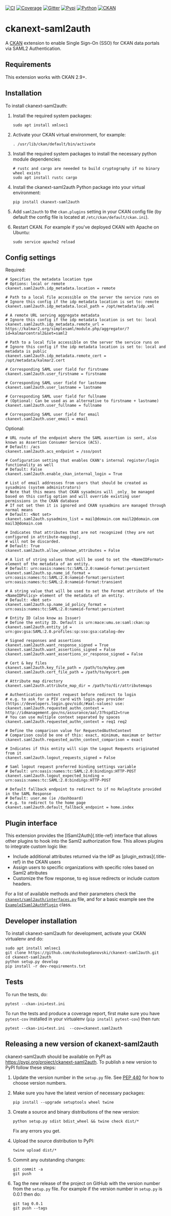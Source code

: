[![CI][]][1] [![Coverage][]][2] [![Gitter][]][3] [![Pypi][]][4] [![Python][]][5] [![CKAN][]][6]

# ckanext-saml2auth

A [CKAN](https://ckan.org) extension to enable Single Sign-On (SSO) for CKAN data portals via SAML2 Authentication.

## Requirements

This extension works with CKAN 2.9+.

## Installation

To install ckanext-saml2auth:

1.  Install the required system packages:

        sudo apt install xmlsec1

2.  Activate your CKAN virtual environment, for example:

        . /usr/lib/ckan/default/bin/activate

3.  Install the required system packages to install the necessary python
    module dependencies:

        # rustc and cargo are neeeded to build cryptography if no binary wheel exists
        sudo apt install rustc cargo

4.  Install the ckanext-saml2auth Python package into your virtual
    environment:

        pip install ckanext-saml2auth

5.  Add `saml2auth` to the `ckan.plugins` setting in your CKAN config
    file (by default the config file is located at
    `/etc/ckan/default/ckan.ini`).

6.  Restart CKAN. For example if you\'ve deployed CKAN with Apache on
    Ubuntu:

        sudo service apache2 reload

## Config settings

Required:

    # Specifies the metadata location type
    # Options: local or remote
    ckanext.saml2auth.idp_metadata.location = remote

    # Path to a local file accessible on the server the service runs on
    # Ignore this config if the idp metadata location is set to: remote
    ckanext.saml2auth.idp_metadata.local_path = /opt/metadata/idp.xml

    # A remote URL serving aggregate metadata
    # Ignore this config if the idp metadata location is set to: local
    ckanext.saml2auth.idp_metadata.remote_url = https://kalmar2.org/simplesaml/module.php/aggregator/?id=kalmarcentral2&set=saml2

    # Path to a local file accessible on the server the service runs on
    # Ignore this config if the idp metadata location is set to: local and metadata is public
    ckanext.saml2auth.idp_metadata.remote_cert = /opt/metadata/kalmar2.cert

    # Corresponding SAML user field for firstname
    ckanext.saml2auth.user_firstname = firstname

    # Corresponding SAML user field for lastname
    ckanext.saml2auth.user_lastname = lastname

    # Corresponding SAML user field for fullname
    # (Optional: Can be used as an alternative to firstname + lastname)
    ckanext.saml2auth.user_fullname = fullname

    # Corresponding SAML user field for email
    ckanext.saml2auth.user_email = email


Optional:

    # URL route of the endpoint where the SAML assertion is sent, also known as Assertion Consumer Service (ACS).
    # Default: /acs
    ckanext.saml2auth.acs_endpoint = /sso/post

    # Configuration setting that enables CKAN's internal register/login functionality as well
    # Default: False
    ckanext.saml2auth.enable_ckan_internal_login = True

    # List of email addresses from users that should be created as sysadmins (system administrators)
    # Note that this means that CKAN sysadmins will _only_ be managed based on this config option and will override existing user permissions in the CKAN database
    # If not set then it is ignored and CKAN sysadmins are managed through normal means
    # Default: <Not set>
    ckanext.saml2auth.sysadmins_list = mail@domain.com mail2@domain.com mail3@domain.com

    # Indicates that attributes that are not recognized (they are not configured in attribute-mapping),
    # will not be discarded.
    # Default: True
    ckanext.saml2auth.allow_unknown_attributes = False

    # A list of string values that will be used to set the <NameIDFormat> element of the metadata of an entity.
    # Default: urn:oasis:names:tc:SAML:2.0:nameid-format:persistent
    ckanext.saml2auth.sp.name_id_format = urn:oasis:names:tc:SAML:2.0:nameid-format:persistent urn:oasis:names:tc:SAML:2.0:nameid-format:transient

    # A string value that will be used to set the Format attribute of the <NameIDPolicy> element of the metadata of an entity.
    # Default: <Not set>
    ckanext.saml2auth.sp.name_id_policy_format = urn:oasis:names:tc:SAML:2.0:nameid-format:persistent

    # Entity ID (also know as Issuer)
    # Define the entity ID. Default is urn:mace:umu.se:saml:ckan:sp
    ckanext.saml2auth.entity_id = urn:gov:gsa:SAML:2.0.profiles:sp:sso:gsa:catalog-dev

    # Signed responses and assertions
    ckanext.saml2auth.want_response_signed = True
    ckanext.saml2auth.want_assertions_signed = False
    ckanext.saml2auth.want_assertions_or_response_signed = False

    # Cert & key files
    ckanext.saml2auth.key_file_path = /path/to/mykey.pem
    ckanext.saml2auth.cert_file_path = /path/to/mycert.pem

    # Attribute map directory
    ckanext.saml2auth.attribute_map_dir = /path/to/dir/attributemaps

    # Authentication context request before redirect to login
    # e.g. to ask for a PIV card with login.gov provider (https://developers.login.gov/oidc/#aal-values) use:
    ckanext.saml2auth.requested_authn_context = http://idmanagement.gov/ns/assurance/aal/3?hspd12=true
    # You can use multiple context separated by spaces
    ckanext.saml2auth.requested_authn_context = req1 req2

    # Define the comparison value for RequestedAuthnContext
    # Comparison could be one of this: exact, minimum, maximum or better
    ckanext.saml2auth.requested_authn_context_comparison = exact

    # Indicates if this entity will sign the Logout Requests originated from it
    ckanext.saml2auth.logout_requests_signed = False

    # Saml logout request preferred binding settings variable
    # Default: urn:oasis:names:tc:SAML:2.0:bindings:HTTP-POST
    ckanext.saml2auth.logout_expected_binding =  urn:oasis:names:tc:SAML:2.0:bindings:HTTP-POST

    # Default fallback endpoint to redirect to if no RelayState provided in the SAML Response
    # Default: user.me (ie /dashboard)
    # e.g. to redirect to the home page
    ckanext.saml2auth.default_fallback_endpoint = home.index

## Plugin interface

This extension provides the [ISaml2Auth]{.title-ref} interface that
allows other plugins to hook into the Saml2 authorization flow. This
allows plugins to integrate custom logic like:

-   Include additional attributes returned via the IdP as
    [plugin_extras]{.title-ref} in the CKAN users
-   Assign users to specific organizations with specific roles based on
    Saml2 attributes
-   Customize the flow response, to eg issue redirects or include custom
    headers.

For a list of available methods and their parameters check the
[`ckanext/saml2auth/interfaces.py`](ckanext/saml2auth/interfaces.py)
file, and for a basic example see the
[`ExampleISaml2AuthPlugin`](ckanext/saml2auth/tests/test_interface.py)
class.

## Developer installation

To install ckanext-saml2auth for development, activate your CKAN
virtualenv and do:

    sudo apt install xmlsec1
    git clone https://github.com/duskobogdanovski/ckanext-saml2auth.git
    cd ckanext-saml2auth
    python setup.py develop
    pip install -r dev-requirements.txt

## Tests

To run the tests, do:

    pytest --ckan-ini=test.ini

To run the tests and produce a coverage report, first make sure you have
`pytest-cov` installed in your virtualenv (`pip install pytest-cov`)
then run:

    pytest --ckan-ini=test.ini  --cov=ckanext.saml2auth

## Releasing a new version of ckanext-saml2auth

ckanext-saml2auth should be available on PyPI as
<https://pypi.org/project/ckanext-saml2auth>. To publish a new version
to PyPI follow these steps:

1.  Update the version number in the `setup.py` file. See [PEP
    440](http://legacy.python.org/dev/peps/pep-0440/#public-version-identifiers)
    for how to choose version numbers.

2.  Make sure you have the latest version of necessary packages:

        pip install --upgrade setuptools wheel twine

3.  Create a source and binary distributions of the new version:

        python setup.py sdist bdist_wheel && twine check dist/*

    Fix any errors you get.

4.  Upload the source distribution to PyPI:

        twine upload dist/*

5.  Commit any outstanding changes:

        git commit -a
        git push

6.  Tag the new release of the project on GitHub with the version number
    from the `setup.py` file. For example if the version number in
    `setup.py` is 0.0.1 then do:

        git tag 0.0.1
        git push --tags
        

  [CI]: https://github.com/keitaroinc/ckanext-saml2auth/workflows/CI/badge.svg
  [1]: https://github.com/keitaroinc/ckanext-saml2auth/actions
  [Coverage]: https://coveralls.io/repos/github/keitaroinc/ckanext-saml2auth/badge.svg?branch=main
  [2]: https://coveralls.io/github/keitaroinc/ckanext-saml2auth?branch=main
  [Gitter]: https://badges.gitter.im/keitaroinc/ckan.svg
  [3]: https://gitter.im/keitaroinc/ckan?utm_source=badge&utm_medium=badge&utm_campaign=pr-badge
  [Pypi]: https://img.shields.io/pypi/v/ckanext-saml2auth
  [4]: https://pypi.org/project/ckanext-saml2auth
  [Python]: https://img.shields.io/badge/python-3.7%20%7C%203.8%20%7C%203.9-blue
  [5]: https://www.python.org
  [CKAN]: https://img.shields.io/badge/ckan-2.9-red
  [6]: https://www.ckan.org
